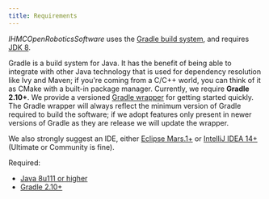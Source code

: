 ```yaml
---
title: Requirements
---
```


*IHMCOpenRoboticsSoftware* uses the [Gradle build system](https://ihmcroboticsdocs.github.io/docs/installgradle.html), and requires [JDK 8](https://ihmcroboticsdocs.github.io/docs/installjava.html).

Gradle is a build system for Java. It has the benefit of being able to integrate with other Java technology that is used for dependency resolution like Ivy and Maven; if you're coming from a C/C++ world, you can think of it as CMake with a built-in package manager. Currently, we require **Gradle 2.10+**. We provide a versioned [Gradle wrapper](https://docs.gradle.org/current/userguide/gradle_wrapper.html) for getting started quickly. The Gradle wrapper will always reflect the minimum version of Gradle required to build the software; if we adopt features only present in newer versions of Gradle as they are release we will update the wrapper.

We also strongly suggest an IDE, either [Eclipse Mars.1+](http://www.eclipse.org/downloads/packages/eclipse-ide-java-developers/mars2) or [IntelliJ IDEA 14+](https://www.jetbrains.com/idea/download/) (Ultimate or Community is fine).

Required:

* [Java 8u111 or higher](https://ihmcroboticsdocs.github.io/docs/installjava.html)
* [Gradle 2.10+](https://ihmcroboticsdocs.github.io/docs/installgradle.html)
